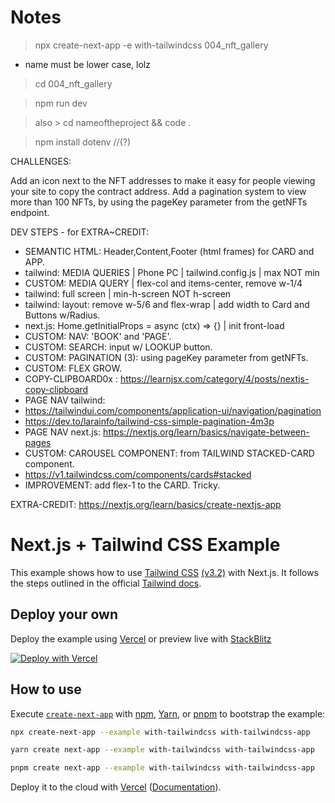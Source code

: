
# Notes

> npx create-next-app -e with-tailwindcss 004_nft_gallery

- name must be lower case, lolz

>cd 004_nft_gallery

> npm run dev    

> also > cd nameoftheproject && code .

> npm install dotenv //(?)

CHALLENGES:

Add an icon next to the NFT addresses to make it easy for people viewing your site to copy the contract address.
Add a pagination system to view more than 100 NFTs, by using the pageKey parameter from the getNFTs endpoint.


DEV STEPS  - for EXTRA~CREDIT:
- SEMANTIC HTML: Header,Content,Footer (html frames) for CARD and APP.
- tailwind: MEDIA QUERIES | Phone PC | tailwind.config.js | max NOT min
- CUSTOM: MEDIA QUERY | flex-col and items-center, remove w-1/4
- tailwind: full screen | min-h-screen NOT h-screen
- tailwind: layout:  remove w-5/6 and flex-wrap | add width to Card and Buttons w/Radius.
- next.js: Home.getInitialProps = async (ctx) => {} | init front-load
- CUSTOM: NAV: 'BOOK' and 'PAGE'. 
- CUSTOM: SEARCH: input w/ LOOKUP button.
- CUSTOM: PAGINATION (3): using pageKey parameter from getNFTs.
- CUSTOM: FLEX GROW.
- COPY-CLIPBOARD0x : https://learnjsx.com/category/4/posts/nextjs-copy-clipboard 
- PAGE NAV tailwind: 
- https://tailwindui.com/components/application-ui/navigation/pagination
- https://dev.to/larainfo/tailwind-css-simple-pagination-4m3p
- PAGE NAV next.js: https://nextjs.org/learn/basics/navigate-between-pages
- CUSTOM: CAROUSEL COMPONENT: from TAILWIND STACKED-CARD component.
- https://v1.tailwindcss.com/components/cards#stacked
- IMPROVEMENT: add flex-1 to the CARD. Tricky.


EXTRA-CREDIT:
https://nextjs.org/learn/basics/create-nextjs-app

# Next.js + Tailwind CSS Example

This example shows how to use [Tailwind CSS](https://tailwindcss.com/) [(v3.2)](https://tailwindcss.com/blog/tailwindcss-v3-2) with Next.js. It follows the steps outlined in the official [Tailwind docs](https://tailwindcss.com/docs/guides/nextjs).

## Deploy your own

Deploy the example using [Vercel](https://vercel.com?utm_source=github&utm_medium=readme&utm_campaign=next-example) or preview live with [StackBlitz](https://stackblitz.com/github/vercel/next.js/tree/canary/examples/with-tailwindcss)

[![Deploy with Vercel](https://vercel.com/button)](https://vercel.com/new/git/external?repository-url=https://github.com/vercel/next.js/tree/canary/examples/with-tailwindcss&project-name=with-tailwindcss&repository-name=with-tailwindcss)

## How to use

Execute [`create-next-app`](https://github.com/vercel/next.js/tree/canary/packages/create-next-app) with [npm](https://docs.npmjs.com/cli/init), [Yarn](https://yarnpkg.com/lang/en/docs/cli/create/), or [pnpm](https://pnpm.io) to bootstrap the example:

```bash
npx create-next-app --example with-tailwindcss with-tailwindcss-app
```

```bash
yarn create next-app --example with-tailwindcss with-tailwindcss-app
```

```bash
pnpm create next-app --example with-tailwindcss with-tailwindcss-app
```

Deploy it to the cloud with [Vercel](https://vercel.com/new?utm_source=github&utm_medium=readme&utm_campaign=next-example) ([Documentation](https://nextjs.org/docs/deployment)).

